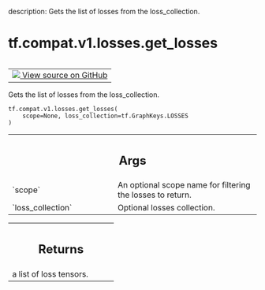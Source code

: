 description: Gets the list of losses from the loss_collection.

<div itemscope itemtype="http://developers.google.com/ReferenceObject">
<meta itemprop="name" content="tf.compat.v1.losses.get_losses" />
<meta itemprop="path" content="Stable" />
</div>

# tf.compat.v1.losses.get_losses

<!-- Insert buttons and diff -->

<table class="tfo-notebook-buttons tfo-api nocontent" align="left">
<td>
  <a target="_blank" href="https://github.com/tensorflow/tensorflow/blob/r2.3/tensorflow/python/ops/losses/util.py#L192-L203">
    <img src="https://www.tensorflow.org/images/GitHub-Mark-32px.png" />
    View source on GitHub
  </a>
</td>
</table>



Gets the list of losses from the loss_collection.

<pre class="devsite-click-to-copy prettyprint lang-py tfo-signature-link">
<code>tf.compat.v1.losses.get_losses(
    scope=None, loss_collection=tf.GraphKeys.LOSSES
)
</code></pre>



<!-- Placeholder for "Used in" -->


<!-- Tabular view -->
 <table class="responsive fixed orange">
<colgroup><col width="214px"><col></colgroup>
<tr><th colspan="2"><h2 class="add-link">Args</h2></th></tr>

<tr>
<td>
`scope`
</td>
<td>
An optional scope name for filtering the losses to return.
</td>
</tr><tr>
<td>
`loss_collection`
</td>
<td>
Optional losses collection.
</td>
</tr>
</table>



<!-- Tabular view -->
 <table class="responsive fixed orange">
<colgroup><col width="214px"><col></colgroup>
<tr><th colspan="2"><h2 class="add-link">Returns</h2></th></tr>
<tr class="alt">
<td colspan="2">
a list of loss tensors.
</td>
</tr>

</table>

